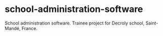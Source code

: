 # school-administration-software
School administration software. Trainee project for Decroly school, Saint-Mandé, France.

